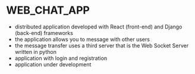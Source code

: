 # WEB_CHAT_APP

- distributed application developed with React (front-end) and Django (back-end) frameworks
- the application allows you to message with other users
- the message transfer uses a third server that is the Web Socket Server written in python
- application with login and registration
- application under development
